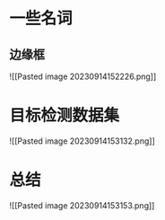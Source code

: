 # 一些名词
## 边缘框
![[Pasted image 20230914152226.png]]
# 目标检测数据集
![[Pasted image 20230914153132.png]]
# 总结
![[Pasted image 20230914153153.png]]
